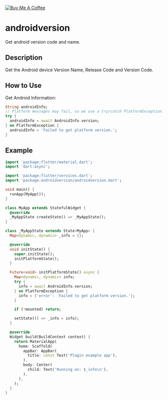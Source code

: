 [![Buy Me A Coffee](https://img.shields.io/badge/Donate-Buy%20Me%20A%20Coffee-yellow.svg)](https://www.buymeacoffee.com/emekaihedoro)

# androidversion

Get android version code and name.

## Description
Get the Android device Version Name, Release Code and Version Code.

## How to Use

Get Android Information:

```dart
String androidInfo;
// Platform messages may fail, so we use a try/catch PlatformException.
try {
  androidInfo = await AndroidInfo.version;
} on PlatformException {
  androidInfo = 'Failed to get platform version.';
}
```
    
## Example

```dart
import 'package:flutter/material.dart';
import 'dart:async';

import 'package:flutter/services.dart';
import 'package:androidversion/androidversion.dart';

void main() {
  runApp(MyApp());
}

class MyApp extends StatefulWidget {
  @override
  _MyAppState createState() => _MyAppState();
}

class _MyAppState extends State<MyApp> {
  Map<dynamic, dynamic> _info = {};

  @override
  void initState() {
    super.initState();
    initPlatformState();
  }

  Future<void> initPlatformState() async {
    Map<dynamic, dynamic> info;
    try {
      info = await AndroidInfo.version;
    } on PlatformException {
      info = {'error': 'Failed to get platform version.'};
    }

    if (!mounted) return;

    setState(() => _info = info);
  }

  @override
  Widget build(BuildContext context) {
    return MaterialApp(
      home: Scaffold(
        appBar: AppBar(
          title: const Text('Plugin example app'),
        ),
        body: Center(
          child: Text('Running on: $_info\n'),
        ),
      ),
    );
  }
}

```
